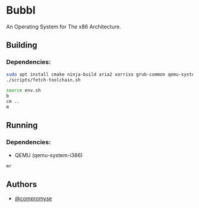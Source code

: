 # Bubbl

An Operating System for The x86 Architecture.

## Building

### Dependencies:

```sh
sudo apt install cmake ninja-build aria2 xorriso grub-common qemu-system-x86
./scripts/fetch-toolchain.sh

source env.sh
b
cm ..
m
```

## Running

### Dependencies:

- QEMU (qemu-system-i386)

```sh
mr
```

## Authors

- [@compromyse](https://www.github.com/compromyse)
